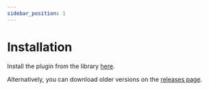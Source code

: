 ```yaml
---
sidebar_position: 1
---
```


# Installation

Install the plugin from the library [here](https://www.roblox.com/library/8517129161).

Alternatively, you can download older versions on the [releases page](https://github.com/vocksel/roact-storybook/releases).
